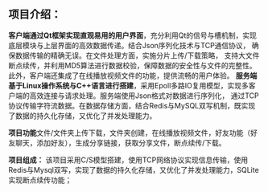 ## 项目介绍：
**客户端通过Qt框架实现直观易用的用户界面**，充分利用Qt的信号与槽机制，实现底层模块与上层界面的高效数据传递。结合Json序列化技术与TCP通信协议，
确保数据传输的精确无误。在文件处理方面，实施分片上传/下载策略，
支持大文件断点续传，并利用MD5算法进行数据校验，保障数据的安全性与文件的完整性。此外，客户端还集成了在线播放视频文件的功能，提供流畅的用户体验。
**服务端基于Linux操作系统与C++语言进行搭建**，采用Epoll多路IO复用模型，实现多客户端的高效连接与请求处理。服务端使用Json格式对数据进行序列化，
通过TCP协议传输字符流数据。在数据存储方面，结合Redis与MySQL双写机制，既实现了数据的持久化存储，又优化了并发处理能力。


**项目功能**文件/文件夹上传下载，文件夹创建，在线播放视频文件，好友功能（好友聊天，添加好友），生成分享链接，获取分享文件，断点续传/下载。

**项目组成：** 该项目采用C/S模型搭建，使用TCP网络协议实现信息传输，使用Redis与Mysql双写，实现了数据的持久化存储，又优化了并发处理能力，SQLite实现断点续传功能；
